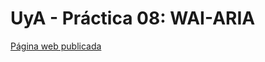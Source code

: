 # UyA - Práctica 08: WAI-ARIA  
[Página web publicada](https://amps1819.github.io/UyA-Practica08/index.html)
